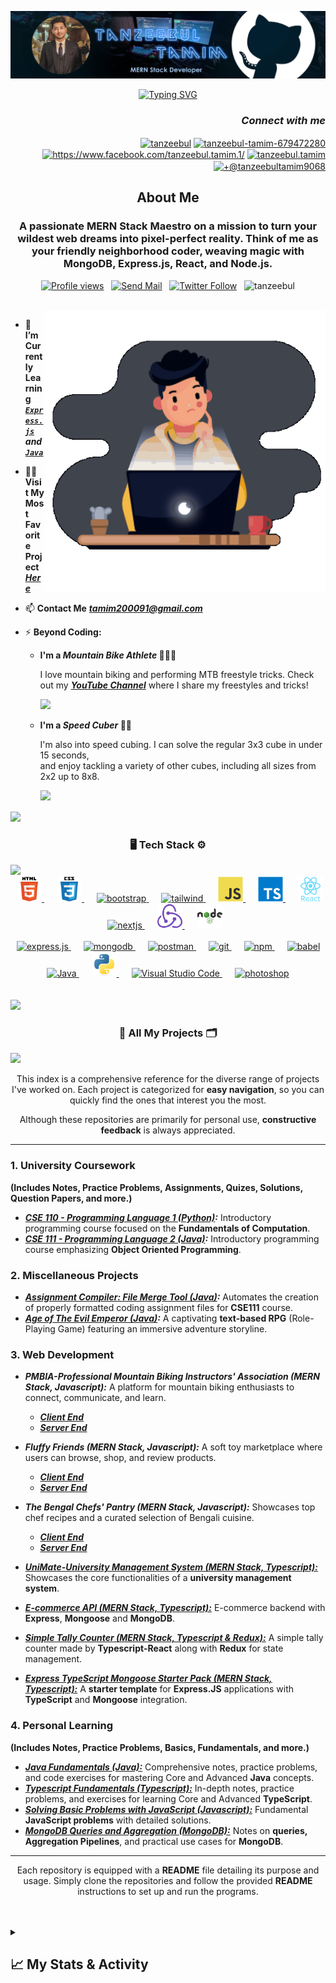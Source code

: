 ![logo](assets/Github-Banner.jpg)

<p align="center">
  <a href="https://git.io/typing-svg"><img src="https://readme-typing-svg.demolab.com?font=Urbanist&size=26&letterSpacing=2px&duration=1800&pause=850&color=22D6F7&center=true&vCenter=true&width=435&lines=Full+Stack+Web+Developer;Always+Learning+New+Things;Coding+is+my+art;And+GitHub+is+my+gallery" alt="Typing SVG" /></a>
</p>

<h3 align="right"><strong><em>Connect with me</em></strong></h3>

<p align="right">
<a href="https://twitter.com/tanzeebul" target="blank"><img align="center" src="https://raw.githubusercontent.com/rahuldkjain/github-profile-readme-generator/master/src/images/icons/Social/twitter.svg" alt="tanzeebul" height="36" width="48" /></a>
<a href="https://linkedin.com/in/tanzeebul-tamim-679472280" target="blank"><img align="center" src="https://raw.githubusercontent.com/rahuldkjain/github-profile-readme-generator/master/src/images/icons/Social/linked-in-alt.svg" alt="tanzeebul-tamim-679472280" height="36" width="48" /></a>
<a href="https://www.facebook.com/tanzeebul.tamim.1/" target="blank"><img align="center" src="https://raw.githubusercontent.com/rahuldkjain/github-profile-readme-generator/master/src/images/icons/Social/facebook.svg" alt="https://www.facebook.com/tanzeebul.tamim.1/" height="36" width="48" /></a>
<a href="https://instagram.com/tanzeebul.tamim" target="blank"><img align="center" src="https://raw.githubusercontent.com/rahuldkjain/github-profile-readme-generator/master/src/images/icons/Social/instagram.svg" alt="tanzeebul.tamim" height="36" width="48" /></a>
<a href="https://www.youtube.com/channel/UC2YN41MJxcYK7ZZRa9aR3-w" target="blank"><img align="center" src="https://raw.githubusercontent.com/rahuldkjain/github-profile-readme-generator/master/src/images/icons/Social/youtube.svg" alt="+@tanzeebultamim9068" height="36" width="48" /></a>
</p>

<h2 align="center">About Me</h2>

<h3 align="center">A passionate MERN Stack Maestro on a mission to turn your wildest web dreams into pixel-perfect reality. Think of me as your friendly neighborhood coder, weaving magic with MongoDB, Express.js, React, and Node.js.</h3>

<p align="center">
  <a href="https://komarev.com/ghpvc/?username=tanzeebul-tamim&label=Profile%20views&color=DB4437&style=flat" target="blank"><img src="https://komarev.com/ghpvc/?username=tanzeebul-tamim&label=Profile%20views&color=DB4437&style=flat" alt="Profile views" /></a>
  &nbsp;
  <a href="mailto:tamim200091@gmail.com"><img src="https://img.shields.io/badge/%20-Send%20Mail-black?color=14171A&labelColor=DB4437&logo=gmail&logoColor=ffffff" alt="Send Mail" /></a>
  &nbsp;
  <a href="https://twitter.com/tanzeebul" target="blank"><img src="https://img.shields.io/twitter/follow/100?label=Follow-Me!&style=social" alt="Twitter Follow" /></a>
  &nbsp;
    <a ef="https://www.facebook.com/tanzeebul.tamim.1/" target="blank"><img src="https://img.shields.io/static/v1?message=Tanzeebul%20Tamim&logo=facebook&label=&color=1877F2&logoColor=white&labelColor=&style=flat" alt="tanzeebul" /></a>
</p>

<br>

<img align="right" width="450" src="./assets/man.gif">

- 🌱 **I’m Currently Learning** ***_<code><a href="https://expressjs.com/">Express.js</a></code> and <code><a href="https://www.java.com/en/">Java</a></code>_***

- 👨‍💻 **Visit My Most Favorite Project** ***[Here](https://pmbia-55816.web.app/)***

- 📫 **Contact Me** ***tamim200091@gmail.com***

- ⚡ **Beyond Coding:**
  - <p><strong>I'm a <em>Mountain Bike Athlete</em> 🚵🚴‍♀️</strong></p>
  
    I love mountain biking and performing MTB freestyle tricks. Check out my ***[YouTube Channel](https://www.youtube.com/channel/UC2YN41MJxcYK7ZZRa9aR3-w)*** where I share my freestyles and tricks!

    <img src="./assets/mtb.gif" width="250">
    
  - <p><strong>I'm a <em>Speed Cuber</em> 🧩🧊</strong></p>

    I'm also into speed cubing. I can solve the regular 3x3 cube in under 15 seconds, <br> and enjoy tackling a variety of other cubes, including all sizes from 2x2 up to 8x8.
  
    <img align="left" src="./assets/cube.gif" width="250">

<br>
<br>

<img src="https://user-images.githubusercontent.com/73097560/115834477-dbab4500-a447-11eb-908a-139a6edaec5c.gif">
<h3 align="center">🖥️ Tech Stack ⚙️</h3>
<img src="https://user-images.githubusercontent.com/73097560/115834477-dbab4500-a447-11eb-908a-139a6edaec5c.gif">

<div align="center">
  <a href="https://www.w3.org/html/" target="_blank" rel="noreferrer" style="margin: 10px;">
    <img src="https://raw.githubusercontent.com/devicons/devicon/master/icons/html5/html5-original-wordmark.svg" alt="html5" width="40" height="40" title="HTML5"/>
  </a>  
  <a href="https://www.w3schools.com/css/" target="_blank" rel="noreferrer" style="margin: 10px;">
    <img src="https://raw.githubusercontent.com/devicons/devicon/master/icons/css3/css3-original-wordmark.svg" alt="css3" width="40" height="40" title="CSS3"/>
  </a>  
  <a href="https://getbootstrap.com" target="_blank" rel="noreferrer" style="margin: 10px;">
    <img src="https://static.vecteezy.com/system/resources/previews/012/697/297/non_2x/3d-bootstrap-programming-framework-logo-free-png.png" alt="bootstrap" width="40" height="40" title="Bootstrap"/>
  </a>  
  <a href="https://tailwindcss.com/" target="_blank" rel="noreferrer" style="margin: 10px;">
    <img src="https://www.vectorlogo.zone/logos/tailwindcss/tailwindcss-icon.svg" alt="tailwind" width="40" height="40" title="Tailwind CSS"/>
  </a>  
  <a href="https://developer.mozilla.org/en-US/docs/Web/JavaScript" target="_blank" rel="noreferrer" style="margin: 10px;">
    <img src="https://raw.githubusercontent.com/devicons/devicon/master/icons/javascript/javascript-original.svg" alt="javascript" width="40" height="40" title="JavaScript"/>
  </a>  
  <a href="https://www.typescriptlang.org/" target="_blank" rel="noreferrer" style="margin: 10px;">
    <img src="https://raw.githubusercontent.com/devicons/devicon/master/icons/typescript/typescript-original.svg" alt="typescript" width="40" height="40" title="TypeScript"/>
  </a>  
  <a href="https://reactjs.org/" target="_blank" rel="noreferrer" style="margin: 10px;">
    <img src="https://raw.githubusercontent.com/devicons/devicon/master/icons/react/react-original-wordmark.svg" alt="react" width="40" height="40" title="React"/>
  </a>  
  <a href="https://nextjs.org/" target="_blank" rel="noreferrer" style="margin: 10px;">
    <img src="https://www.impekable.com/wp-content/uploads/2023/05/Next_JS-500x500.png" alt="nextjs" width="40" height="40" title="Next.js"/>
  </a>  
  <a href="https://redux.js.org" target="_blank" rel="noreferrer" style="margin: 10px;">
    <img src="https://raw.githubusercontent.com/devicons/devicon/master/icons/redux/redux-original.svg" alt="redux" width="40" height="40" title="Redux"/>
  </a>  
  <a href="https://nodejs.org" target="_blank" rel="noreferrer" style="margin: 10px;">
    <img src="https://raw.githubusercontent.com/devicons/devicon/master/icons/nodejs/nodejs-original-wordmark.svg" alt="nodejs" width="40" height="40" title="Node.js"/>
  </a>
  <br>
  <br>
  <a href="https://expressjs.com/" target="_blank" rel="noreferrer" style="margin: 10px;">
    <img src="https://www.peanutsquare.com/wp-content/uploads/2024/04/Express.png" alt="express.js" width="40" height="40" title="Express.js"/>
  </a>  
  <a href="https://www.mongodb.com/" target="_blank" rel="noreferrer" style="margin: 10px;">
    <img src="https://encrypted-tbn0.gstatic.com/images?q=tbn:ANd9GcTclnX8t9HBA1P1pUP1-8uw9NGbJOy_IfLlVovdtBoB4IaenK4CaoTpy7uFDLY4IX0VOr8&usqp=CAU" alt="mongodb" width="40" height="40" title="MongoDB"/>
  </a>  
  <a href="https://postman.com" target="_blank" rel="noreferrer" style="margin: 10px;">
    <img src="https://www.vectorlogo.zone/logos/getpostman/getpostman-icon.svg" alt="postman" width="40" height="40" title="Postman"/>
  </a>  
  <a href="https://git-scm.com/" target="_blank" rel="noreferrer" style="margin: 10px;">
    <img src="https://www.vectorlogo.zone/logos/git-scm/git-scm-icon.svg" alt="git" width="40" height="40" title="Git"/>
  </a>  
  <a href="https://www.npmjs.com/" target="_blank" rel="noreferrer" style="margin: 10px;">
    <img src="https://static.cdnlogo.com/logos/n/68/npm.svg" alt="npm" width="40" height="40" title="npm"/>
  </a>  
  <a href="https://babeljs.io/" target="_blank" rel="noreferrer" style="margin: 10px;">
    <img src="https://static-00.iconduck.com/assets.00/babel-icon-2048x2048-pbssk77l.png" alt="babel" width="40" height="40" title="Babel"/>
  </a>  
  <a href="https://www.java.com/en/" target="_blank" rel="noreferrer" style="margin: 10px;">
    <img src="https://p7.hiclipart.com/preview/405/878/407/java-runtime-environment-computer-icons-java-platform-standard-edition-java.jpg" alt="Java" width="40" height="40" title="Java"/>
  </a>  
  <a href="https://www.python.org" target="_blank" rel="noreferrer" style="margin: 10px;">
    <img src="https://raw.githubusercontent.com/devicons/devicon/master/icons/python/python-original.svg" alt="python" width="40" height="40" title="Python"/>
  </a>  
  <a href="https://code.visualstudio.com/" target="_blank" rel="noreferrer" style="margin: 10px;">
    <img src="https://uxwing.com/wp-content/themes/uxwing/download/brands-and-social-media/visual-studio-code-icon.png" alt="Visual Studio Code" width="40" height="40" title="Visual Studio Code"/>
  </a>  
  <a href="https://www.photoshop.com/en" target="_blank" rel="noreferrer" style="margin: 10px;">
    <img src="https://w7.pngwing.com/pngs/207/785/png-transparent-photoshop-cc-hd-logo-thumbnail.png" alt="photoshop" width="40" height="40" title="Photoshop"/>
  </a>
</div>

<br>
<br>

<img src="https://user-images.githubusercontent.com/73097560/115834477-dbab4500-a447-11eb-908a-139a6edaec5c.gif">
<h3 align="center">🔗 All My Projects 🗂️</h3>
<img src="https://user-images.githubusercontent.com/73097560/115834477-dbab4500-a447-11eb-908a-139a6edaec5c.gif">

<p align="center">
  This index is a comprehensive reference for the diverse range of projects I've worked on. Each project is categorized for <strong>easy navigation</strong>, so you can quickly find the ones that interest you the most. 
</p>
<p align="center">
  Although these repositories are primarily for personal use, <strong>constructive feedback</strong> is always appreciated.
</p>

---

### 1. University Coursework
  **(Includes Notes, Practice Problems, Assignments, Quizes, Solutions, Question Papers, and more.)**
   - ***[CSE 110 - Programming Language 1 (Python)](https://github.com/Tanzeebul-Tamim/CSE110-Fall-2023):*** Introductory programming course focused on the **Fundamentals of Computation**.
   - ***[CSE 111 - Programming Language 2 (Java)](https://github.com/Tanzeebul-Tamim/CSE111-Summer-Fall-2024):*** Introductory programming course emphasizing **Object Oriented Programming**.

### 2. Miscellaneous Projects
   - ***[Assignment Compiler: File Merge Tool (Java)](https://github.com/Tanzeebul-Tamim/Assignment-Compiler):*** Automates the creation of properly formatted coding assignment files for **CSE111** course.
   - ***[Age of The Evil Emperor (Java)](https://github.com/Tanzeebul-Tamim/Age-of-The-Evil-Emperor):*** A captivating **text-based RPG** (Role-Playing Game) featuring an immersive adventure storyline.
     
### 3. Web Development
   - ***PMBIA-Professional Mountain Biking Instructors' Association (MERN Stack, Javascript):*** A platform for mountain biking enthusiasts to connect, communicate, and learn.
     - ***[Client End](https://github.com/Tanzeebul-Tamim/PMBIA-Client)***
     - ***[Server End](https://github.com/Tanzeebul-Tamim/PMBIA-Server)***
       
   - ***Fluffy Friends (MERN Stack, Javascript):*** A soft toy marketplace where users can browse, shop, and review products.
     - ***[Client End](https://github.com/Tanzeebul-Tamim/Fluffy-Friends-Client)***
     - ***[Server End](https://github.com/Tanzeebul-Tamim/Fluffy-Friends-Server)***
       
   - ***The Bengal Chefs' Pantry (MERN Stack, Javascript):*** Showcases top chef recipes and a curated selection of Bengali cuisine.
     - ***[Client End](https://github.com/Tanzeebul-Tamim/The-Bengal-Chefs-Pantry-Client)***
     - ***[Server End](https://github.com/Tanzeebul-Tamim/The-Bengal-Chefs-Pantry-Server)***
       
   - ***[UniMate-University Management System (MERN Stack, Typescript):](https://github.com/Tanzeebul-Tamim/UniMate-UMS)*** Showcases the core functionalities of a **university management system**.
   - ***[E-commerce API (MERN Stack, Typescript):](https://github.com/Tanzeebul-Tamim/TS_Mongoose_E-commerce_API)*** E-commerce backend with **Express**, **Mongoose** and **MongoDB**.
   - ***[Simple Tally Counter (MERN Stack, Typescript & Redux):](https://github.com/Tanzeebul-Tamim/Simple-Tally-Counter)*** A simple tally counter made by **Typescript-React** along with **Redux** for state management.
   - ***[Express TypeScript Mongoose Starter Pack (MERN Stack, Typescript):](https://github.com/Tanzeebul-Tamim/Express-Mongoose-TS-Starter_Pack)*** A **starter template** for **Express.JS** applications with 
     **TypeScript** and **Mongoose** integration.
  
### 4. Personal Learning
  **(Includes Notes, Practice Problems, Basics, Fundamentals, and more.)**
   - ***[Java Fundamentals (Java):](https://github.com/Tanzeebul-Tamim/JAVA-Fundamentals)*** Comprehensive notes, practice problems, and code exercises for mastering Core and Advanced **Java** concepts.
   - ***[Typescript Fundamentals (Typescript):](https://github.com/Tanzeebul-Tamim/Typescript-Fundamentals)*** In-depth notes, practice problems, and exercises for learning Core and Advanced **TypeScript**.
   - ***[Solving Basic Problems with JavaScript (Javascript):](https://github.com/Tanzeebul-Tamim/Basic-JS-Problem-Solving)*** Fundamental **JavaScript problems** with detailed solutions.
   - ***[MongoDB Queries and Aggregation (MongoDB):](https://github.com/Tanzeebul-Tamim/MongoDB-Queries-and-Aggregation-Notes)*** Notes on **queries, Aggregation Pipelines**, and practical use cases for **MongoDB**.

---
<p align="center">
  Each repository is equipped with a <strong>README</strong> file detailing its purpose and usage. Simply clone the repositories and follow the provided <strong>README</strong> instructions to set up and run the programs.
</p>

<br/>
<br/>

<details> 
  <summary><h2>📈 My Stats & Activity</h2></summary>

  <h3>🔥 Streak Stats</h3>
  <p>
    <a href="https://github.com/DenverCoder1/github-readme-streak-stats">
      <img title="🔥 Get streak stats for your profile at git.io/streak-stats" alt="Tanzeebul-Tamim's Github Streak" src="https://github-readme-streak-stats-eight.vercel.app/?user=tanzeebul-tamim&theme=react&border=61dafb&hide_border=true&short_numbers=true"/>
    </a>
  </p>

  <h3>💻 GitHub Profile Stats</h3>

  <a href="https://github.com/anuraghazra/github-readme-stats">
    <img alt="Tanzeebul-Tamim's Github Stats" src="https://github-readme-stats.vercel.app/api?username=tanzeebul-tamim&show_icons=true&theme=react&border_color=61dafb&hide_border=true" />
  </a>
  <br/>
   <h3>💡 My Language Usage at a Glance</h3>
  <a href="https://github.com/anuraghazra/github-readme-stats">
      <img src="https://github-readme-stats.vercel.app/api/top-langs?username=tanzeebul-tamim&theme=react&hide_border=true&show_icons=true&locale=en&layout=donut&langs_count=10" />
    </a>
  <br/>

  <b>Note:</b> Top languages is only a metric of the languages <br/> my public code consists of and doesn't reflect experience or skill level.
  <br/>
  <br/>

<div align="center"> 
  <h3>⏳ My Productive Hours</h3>
  
  <div align="center">
    <img width="800em" src="https://github-readme-activity-graph.vercel.app/graph?username=tanzeebul-tamim&theme=react&hide_border=true"/>
    <br>
    <br>
    <img height="150em" src="http://github-profile-summary-cards.vercel.app/api/cards/profile-details?username=tanzeebul-tamim&theme=react" alt="tanzeebul-tamim" />
    &nbsp;
    <img height="150em" src="http://github-profile-summary-cards.vercel.app/api/cards/productive-time?username=tanzeebul-tamim&theme=react&utcOffset=8" alt="tanzeebul-tamim" />
  </div>
</div>

</details>
